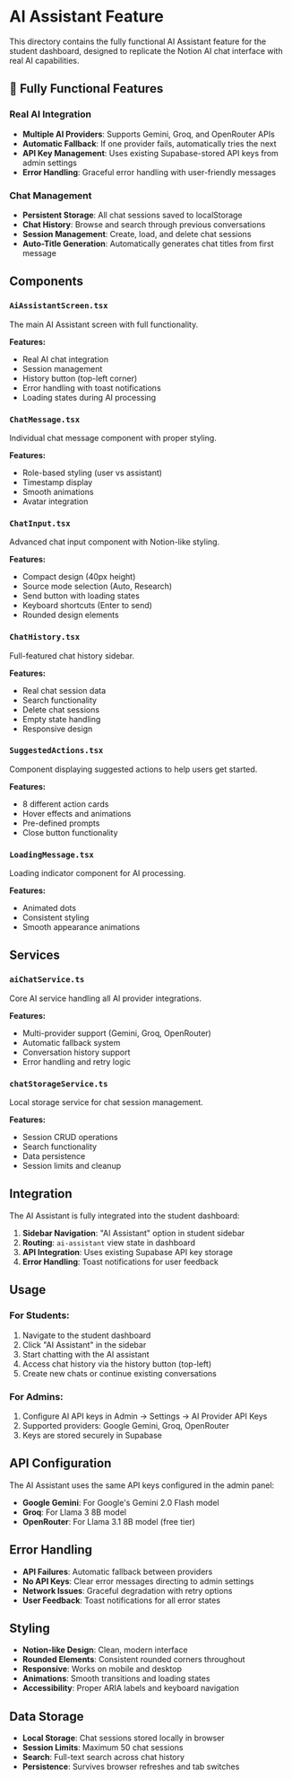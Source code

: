 # AI Assistant Feature

This directory contains the fully functional AI Assistant feature for the student dashboard, designed to replicate the Notion AI chat interface with real AI capabilities.

## 🚀 **Fully Functional Features**

### **Real AI Integration**
- **Multiple AI Providers**: Supports Gemini, Groq, and OpenRouter APIs
- **Automatic Fallback**: If one provider fails, automatically tries the next
- **API Key Management**: Uses existing Supabase-stored API keys from admin settings
- **Error Handling**: Graceful error handling with user-friendly messages

### **Chat Management**
- **Persistent Storage**: All chat sessions saved to localStorage
- **Chat History**: Browse and search through previous conversations
- **Session Management**: Create, load, and delete chat sessions
- **Auto-Title Generation**: Automatically generates chat titles from first message

## Components

### `AiAssistantScreen.tsx`
The main AI Assistant screen with full functionality.

**Features:**
- Real AI chat integration
- Session management
- History button (top-left corner)
- Error handling with toast notifications
- Loading states during AI processing

### `ChatMessage.tsx`
Individual chat message component with proper styling.

**Features:**
- Role-based styling (user vs assistant)
- Timestamp display
- Smooth animations
- Avatar integration

### `ChatInput.tsx`
Advanced chat input component with Notion-like styling.

**Features:**
- Compact design (40px height)
- Source mode selection (Auto, Research)
- Send button with loading states
- Keyboard shortcuts (Enter to send)
- Rounded design elements

### `ChatHistory.tsx`
Full-featured chat history sidebar.

**Features:**
- Real chat session data
- Search functionality
- Delete chat sessions
- Empty state handling
- Responsive design

### `SuggestedActions.tsx`
Component displaying suggested actions to help users get started.

**Features:**
- 8 different action cards
- Hover effects and animations
- Pre-defined prompts
- Close button functionality

### `LoadingMessage.tsx`
Loading indicator component for AI processing.

**Features:**
- Animated dots
- Consistent styling
- Smooth appearance animations

## Services

### `aiChatService.ts`
Core AI service handling all AI provider integrations.

**Features:**
- Multi-provider support (Gemini, Groq, OpenRouter)
- Automatic fallback system
- Conversation history support
- Error handling and retry logic

### `chatStorageService.ts`
Local storage service for chat session management.

**Features:**
- Session CRUD operations
- Search functionality
- Data persistence
- Session limits and cleanup

## Integration

The AI Assistant is fully integrated into the student dashboard:

1. **Sidebar Navigation**: "AI Assistant" option in student sidebar
2. **Routing**: `ai-assistant` view state in dashboard
3. **API Integration**: Uses existing Supabase API key storage
4. **Error Handling**: Toast notifications for user feedback

## Usage

### **For Students:**
1. Navigate to the student dashboard
2. Click "AI Assistant" in the sidebar
3. Start chatting with the AI assistant
4. Access chat history via the history button (top-left)
5. Create new chats or continue existing conversations

### **For Admins:**
1. Configure AI API keys in Admin → Settings → AI Provider API Keys
2. Supported providers: Google Gemini, Groq, OpenRouter
3. Keys are stored securely in Supabase

## API Configuration

The AI Assistant uses the same API keys configured in the admin panel:

- **Google Gemini**: For Google's Gemini 2.0 Flash model
- **Groq**: For Llama 3 8B model
- **OpenRouter**: For Llama 3.1 8B model (free tier)

## Error Handling

- **API Failures**: Automatic fallback between providers
- **No API Keys**: Clear error messages directing to admin settings
- **Network Issues**: Graceful degradation with retry options
- **User Feedback**: Toast notifications for all error states

## Styling

- **Notion-like Design**: Clean, modern interface
- **Rounded Elements**: Consistent rounded corners throughout
- **Responsive**: Works on mobile and desktop
- **Animations**: Smooth transitions and loading states
- **Accessibility**: Proper ARIA labels and keyboard navigation

## Data Storage

- **Local Storage**: Chat sessions stored locally in browser
- **Session Limits**: Maximum 50 chat sessions
- **Search**: Full-text search across chat history
- **Persistence**: Survives browser refreshes and tab switches
